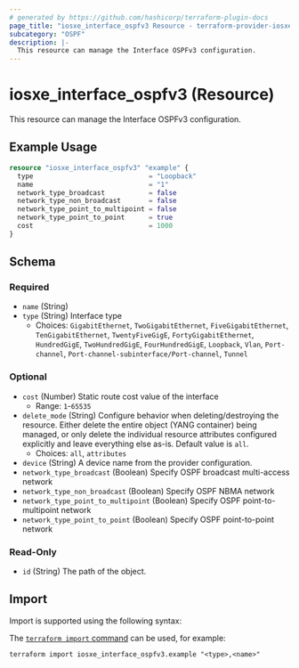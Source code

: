 ```yaml
---
# generated by https://github.com/hashicorp/terraform-plugin-docs
page_title: "iosxe_interface_ospfv3 Resource - terraform-provider-iosxe"
subcategory: "OSPF"
description: |-
  This resource can manage the Interface OSPFv3 configuration.
---
```


# iosxe_interface_ospfv3 (Resource)

This resource can manage the Interface OSPFv3 configuration.

## Example Usage

```terraform
resource "iosxe_interface_ospfv3" "example" {
  type                             = "Loopback"
  name                             = "1"
  network_type_broadcast           = false
  network_type_non_broadcast       = false
  network_type_point_to_multipoint = false
  network_type_point_to_point      = true
  cost                             = 1000
}
```

<!-- schema generated by tfplugindocs -->
## Schema

### Required

- `name` (String)
- `type` (String) Interface type
  - Choices: `GigabitEthernet`, `TwoGigabitEthernet`, `FiveGigabitEthernet`, `TenGigabitEthernet`, `TwentyFiveGigE`, `FortyGigabitEthernet`, `HundredGigE`, `TwoHundredGigE`, `FourHundredGigE`, `Loopback`, `Vlan`, `Port-channel`, `Port-channel-subinterface/Port-channel`, `Tunnel`

### Optional

- `cost` (Number) Static route cost value of the interface
  - Range: `1`-`65535`
- `delete_mode` (String) Configure behavior when deleting/destroying the resource. Either delete the entire object (YANG container) being managed, or only delete the individual resource attributes configured explicitly and leave everything else as-is. Default value is `all`.
  - Choices: `all`, `attributes`
- `device` (String) A device name from the provider configuration.
- `network_type_broadcast` (Boolean) Specify OSPF broadcast multi-access network
- `network_type_non_broadcast` (Boolean) Specify OSPF NBMA network
- `network_type_point_to_multipoint` (Boolean) Specify OSPF point-to-multipoint network
- `network_type_point_to_point` (Boolean) Specify OSPF point-to-point network

### Read-Only

- `id` (String) The path of the object.

## Import

Import is supported using the following syntax:

The [`terraform import` command](https://developer.hashicorp.com/terraform/cli/commands/import) can be used, for example:

```shell
terraform import iosxe_interface_ospfv3.example "<type>,<name>"
```
